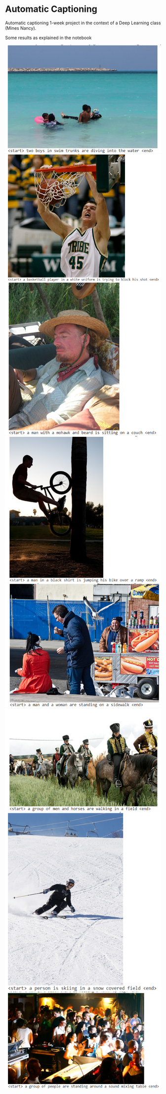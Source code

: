 # Automatic Captioning
Automatic captioning 1-week project in the context of a Deep Learning class (Mines Nancy).

Some results as explained in the notebook 

![1](Results/example1.png)
![2](Results/example2.png)
![3](Results/example3.png)
![4](Results/example4.png)
![5](Results/example5.png)
![6](Results/example6.png)
![7](Results/example7.png)
![8](Results/example8.png)
